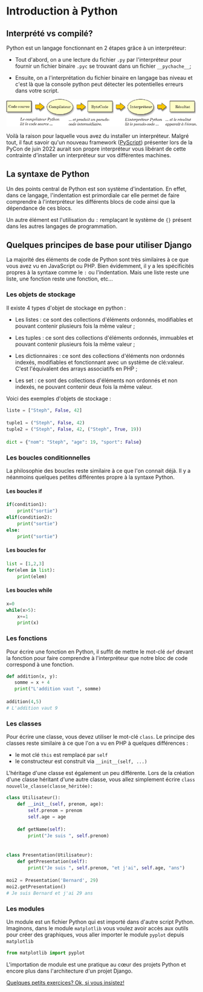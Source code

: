 # Introduction à Python 

## Interprété vs compilé? 

Python est un langage fonctionnant en 2 étapes grâce à un interpréteur: 

* Tout d'abord, on a une lecture du fichier `.py` par l'interpréteur pour fournir un fichier binaire `.pyc` se trouvant dans un fichier `__pychache__`;

* Ensuite, on a l'interprétation du fichier binaire en langage bas niveau et c'est là que la console python peut détecter les potentielles erreurs dans votre script. 

![](../img/interpreteur.png)

Voilà la raison pour laquelle vous avez du installer un interpréteur. Malgré tout, il faut savoir qu'un nouveau framework ([PyScript](https://pyscript.net/)) présenter lors de la PyCon de juin 2022 aurait son propre interpréteur vous libérant de cette contrainte d'installer un interpréteur sur vos différentes machines. 

## La syntaxe de Python 

Un des points central de Python est son système d'indentation. En effet, dans ce langage, l'indentation est primordiale car elle permet de faire comprendre à l'interpréteur les différents blocs de code ainsi que la dépendance de ces blocs.

Un autre élément est l'utilisation du `:` remplaçant le système de `{}` présent dans les autres langages de programmation. 

## Quelques principes de base pour utiliser Django 

La majorité des éléments de code de Python sont très similaires à ce que vous avez vu en JavaScript ou PHP. Bien évidemment, il y a les spécificités propres à la syntaxe comme le `:` ou l'indentation. Mais une liste reste une liste, une fonction reste une fonction, etc...

### Les objets de stockage

Il existe 4 types d'objet de stockage en python : 

* Les listes : ce sont des collections d'éléments ordonnés, modifiables et pouvant contenir plusieurs fois la même valeur ;

* Les tuples : ce sont des collections d'éléments ordonnés, immuables et pouvant contenir plusieurs fois la même valeur ;

* Les dictionnaires : ce sont des collections d'éléments non ordonnés indexés, modifiables et fonctionnant avec un système de clé:valeur. C'est l'équivalent des arrays associatifs en PHP ;

* Les set : ce sont des collections d'éléments non ordonnés et non indexés, ne pouvant contenir deux fois la même valeur.

Voici des  exemples d'objets de stockage :

````python
liste = ["Steph", False, 42]

tuple1 = ("Steph", False, 42)
tuple2 = ("Steph", False, 42, ("Steph", True, 19))

dict = {"nom": "Steph", "age": 19, "sport": False}
````

### Les boucles conditionnelles

La philosophie des boucles reste similaire à ce que l'on connait déjà. Il y a néanmoins quelques petites différentes propre à la syntaxe Python. 

#### Les boucles if

````python
if(condition1):
    print("sortie")
elif(condition2):
    print("sortie")
else:
    print("sortie")
````

#### Les boucles for

````python
list = [1,2,3]
for(elem in list):
    print(elem)
````

#### Les boucles while

````python
x=0
while(x>5):
    x+=1
    print(x)
````

### Les fonctions

Pour écrire une  fonction en Python, il suffit de mettre le mot-clé `def` devant la fonction pour faire comprendre à l'interpréteur que notre bloc de code correspond à une fonction. 

 ````python
def addition(x, y):
    somme = x + 4
    print("L'addition vaut ", somme)

addition(4,5)
# L'addition vaut 9
````

### Les classes

Pour écrire une classe, vous devez utiliser le mot-clé `class`. Le principe des classes reste similaire à ce que l'on a vu en PHP à quelques différences : 

- le mot clé `this` est remplacé par `self`
- le constructeur est construit via `__init__(self, ...)`

L'héritage d'une classe est également un peu différente. Lors de la création d'une classe héritant d'une autre classe, vous allez simplement écrire `class nouvelle_classe(classe_héritée):`

````python
class Utilisateur():
    def __init__(self, prenom, age):
        self.prenom = prenom
        self.age = age
        
    def getName(self):
        print("Je suis ", self.prenom)


class Presentation(Utilisateur):
    def getPresentation(self):
        print("Je suis ", self.prenom, "et j'ai", self.age, "ans")

moi2 = Presentation('Bernard', 29)
moi2.getPresentation()
# Je suis Bernard et j'ai 29 ans
````

### Les modules 

Un module est un fichier Python qui est importé dans d'autre script Python. Imaginons, dans le module `matplotlib` vous voulez avoir accès aux outils pour créer des graphiques, vous aller importer le module `pyplot` depuis `matplotlib`

````python
from matplotlib import pyplot
````

L'importation de module est une pratique au cœur des projets Python et encore plus dans l'architecture d'un projet Django. 

[Quelques petits exercices? Ok, si vous insistez!](https://github.com/CalcagnoLoic/workshop_python/blob/main/1.Introduction_python/intro_python.ipynb)
